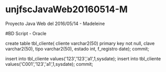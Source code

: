 # unjfscJavaWeb20160514-M
Proyecto Java Web del 2016/05/14 - Madeleine

#BD Script - Oracle

create table tbl_cliente(
cliente varchar2(50) primary key not null,
clave varchar2(50),
tipo  varchar2(50),
estado int,
f_registro date);
commit;

insert into tbl_cliente values('123','123','a1',1,sysdate);
insert into tbl_cliente values('C001','123','a1',1,sysdate);
commit;
